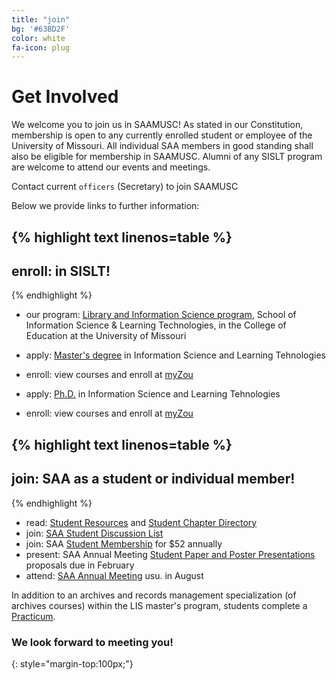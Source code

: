 ```yaml
---
title: "join"
bg: '#63BD2F'
color: white
fa-icon: plug
---
```


# Get Involved

We welcome you to join us in SAAMUSC! As stated in our Constitution, membership is open to any currently enrolled student or employee of the University of Missouri. All individual SAA members in good standing shall also be eligible for membership in SAAMUSC. Alumni of any SISLT program are welcome to attend our events and meetings.

Contact current `officers` (Secretary) to join SAAMUSC

Below we provide links to further information:

{% highlight text linenos=table %}
---
enroll: in SISLT!
---
{% endhighlight %}

- our program: [Library and Information Science program](http://sislt.missouri.edu/lis/academics/), School of Information Science & Learning Technologies, in the College of Education at the University of Missouri
- apply: [Master's degree](http://sislt.missouri.edu/lis/students/#apply) in Information Science and Learning Tehnologies
- enroll: view courses and enroll at [myZou](http://sislt.missouri.edu/lis/students/#enroll)

- apply: [Ph.D.](http://sislt.missouri.edu/islt/) in Information Science and Learning Tehnologies
- enroll: view courses and enroll at [myZou](http://sislt.missouri.edu/lis/students/#enroll)

{% highlight text linenos=table %}
---
join: SAA as a student or individual member!
---
{% endhighlight %}

- read: [Student Resources](http://archivists.org/students) and [Student Chapter Directory](http://archivists.org/students/chapters)
- join: [SAA Student Discussion List](http://archivists.org/listservs)
- join: SAA [Student Membership](http://archivists.org/membership/student) for $52 annually
- present: SAA Annual Meeting [Student Paper and Poster Presentations](http://www2.archivists.org/conference) proposals due in February
- attend: [SAA Annual Meeting](http://www2.archivists.org/conference) usu. in August

In addition to an archives and records management specialization (of archives courses) within the LIS master's program, students complete a [Practicum](http://sislt.missouri.edu/lis/practicum/#practicum).

### We look forward to meeting you!
{: style="margin-top:100px;"}


